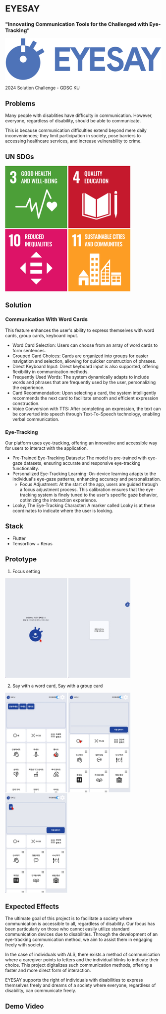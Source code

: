 # EYESAY

### "Innovating Communication Tools for the Challenged with Eye-Tracking"
![LOGO](docs/EYESAY_LOGO.png)


2024 Solution Challenge - GDSC KU

## Problems
Many people with disablities have difficulty in communication. However, everyone, regardless of disability, should be able to communicate.

This is because communication difficulties extend beyond mere daily inconveniences; they limit participation in society, pose barriers to accessing healthcare services, and increase vulnerability to crime.

## UN SDGs
<img src="docs/E-WEB-Goal-03.png" width="200" height="200"> <img src="docs/E-WEB-Goal-04.png" width="200" height="200"> <img src="docs/E-WEB-Goal-10.png" width="200" height="200"> <img src="docs/E-WEB-Goal-11.png" width="200" height="200">

## Solution

### Communication With Word Cards
This feature enhances the user's ability to express themselves with word cards, group cards, keyboard input.

- Word Card Selection: Users can choose from an array of word cards to form sentences.
- Grouped Card Choices: Cards are organized into groups for easier navigation and selection, allowing for quicker construction of phrases.
- Direct Keyboard Input: Direct keyboard input is also supported, offering flexibility in communication methods.
- Frequently Used Words: The system dynamically adapts to include words and phrases that are frequently used by the user, personalizing the experience.
- Card Recommendation: Upon selecting a card, the system intelligently recommends the next card to facilitate smooth and efficient expression construction.
- Voice Conversion with TTS: After completing an expression, the text can be converted into speech through Text-To-Speech technology, enabling verbal communication.

### Eye-Tracking
Our platform uses eye-tracking, offering an innovative and accessible way for users to interact with the application.

- Pre-Trained Eye-Tracking Datasets: The model is pre-trained with eye-gaze datasets, ensuring accurate and responsive eye-tracking functionality.
- Personalized Eye-Tracking Learning: On-device learning adapts to the individual's eye-gaze patterns, enhancing accuracy and personalization.
  - Focus Adjustment: At the start of the app, users are guided through a focus adjustment process. This calibration ensures that the eye-tracking system is finely tuned to the user's specific gaze behavior, optimizing the interaction experience.
- Looky, The Eye-Tracking Character: A marker called Looky is at these coordinates to indicate where the user is looking.

## Stack
- Flutter
- Tensorflow + Keras

## Prototype

1. Focus setting

<img src="docs/prototype1.jpg" width="200" height="320"> <img src="docs/prototype2.jpg" width="200" height="320">

2. Say with a word card, Say with a group card

<img src="docs/prototype3.jpg" width="200" height="320"> <img src="docs/prototype4.jpg" width="200" height="320"> <img src="docs/prototype5.jpg" width="200" height="320">

## Expected Effects
The ultimate goal of this project is to facilitate a society where communication is accessible to all, regardless of disability. Our focus has been particularly on those who cannot easily utilize standard communication devices due to disabilities. Through the development of an eye-tracking communication method, we aim to assist them in engaging freely with society.

In the case of individuals with ALS, there exists a method of communication where a caregiver points to letters and the individual blinks to indicate their choice. This project digitalizes such communication methods, offering a faster and more direct form of interaction.

EYESAY supports the right of individuals with disabilities to express themselves freely and dreams of a society where everyone, regardless of disability, can communicate freely.

## Demo Video